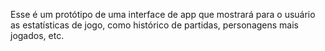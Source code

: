 Esse é um protótipo de uma interface de app que mostrará para o usuário as estatísticas de jogo, como histórico de partidas, personagens mais jogados, etc.